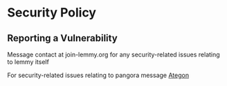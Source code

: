 # Security Policy

## Reporting a Vulnerability

Message contact at join-lemmy.org for any security-related issues relating to lemmy itself

For security-related issues relating to pangora message [Ategon](https://matrix.to/#/@ategon:matrix.org)

